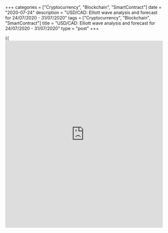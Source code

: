+++
categories = ["Cryptocurrency", "Blockchain", "SmartContract"]
date = "2020-07-24"
description = "USD/CAD: Elliott wave analysis and forecast for 24/07/2020 - 31/07/2020"
tags = ["Cryptocurrency", "Blockchain", "SmartContract"]
title = "USD/CAD: Elliott wave analysis and forecast for 24/07/2020 - 31/07/2020"
type = "post"
+++

{{<iframe id="large-banner" src="https://www.bounty.group/#slide=11.0" width="100%" height="600" scrolling="no" style="border: 0px solid rgb(216, 221, 230); border-radius: 3px;">}}

July 24, 2020

July 24, 2020

USD/CAD: Elliott wave analysis and forecast for 24/07/2020 –
31/07/2020Alex Geuta

## [USD/CAD][1] remains likely to fall. Estimated pivot point is at a
level of 1.3494.

 **Main scenario:** consider short positions from corrections below the
level of 1.3494 with a target of 1.3315 – 1.3189.

 **Alternative scenario:** breakout and consolidation above the level of
1.3494 will allow the pair to continue rising to the levels of 1.3643 –
1.3718.

 **Analysis:** Supposedly, an ascending corrective wave of larger degree
(B) of 4 finished developing on the [daily](https://www.fintecher.org/2020/03/03/forex-trading-daily-strategy/) time frame and wave (C) of 4
started forming. The first wave 1 of (C) is developing on the H4 time
frame, with wave v of 1 forming inside. Apparently, the third wave of
smaller degree (iii) of v is developing on the H1 time frame.  If this
assumption is correct, the pair will continue to fall to 1.3315 –
1.3189. The level of 1.3494 is critical in this scenario as the breakout
will enable the pair to continue rising to the levels of 1.3643 –
1.3718.

![LiteForex: USD/CAD: Elliott wave analysis and forecast for 24/07/2020
– 31/07/2020][2]

* * *

![LiteForex: USD/CAD: Elliott wave analysis and forecast for 24/07/2020
– 31/07/2020][3]

* * *

![LiteForex: USD/CAD: Elliott wave analysis and forecast for 24/07/2020
– 31/07/2020][4]

* * *

P.S. Did you like my article? Share it in social networks: it will be
the best “thank you" :)

Ask me questions and comment below. I’ll be glad to answer your
questions and give necessary explanations.

 **Useful links:**

  * I recommend trying to trade with a reliable broker [here][5]. The system allows you to trade by yourself or copy successful traders from all across the globe.
  * Use my promo-code BLOG for getting deposit bonus 50% on LiteForex platform. Just enter this code in the appropriate field while [depositing][6] your trading account.
  * Telegram channel with high-quality analytics, Forex reviews, training articles, and other useful things for traders <t.me/liteforex>

## Price chart of USDCAD in real time mode

![USD/CAD: Elliott wave analysis and forecast for 24/07/2020 –
31/07/2020][7]

The content of this article reflects the author’s opinion and does not
necessarily reflect the official position of LiteForex. The material
published on this page is provided for informational purposes only and
should not be considered as the provision of investment advice for the
purposes of Directive 2004/39/EC.

Rate this article:

{{value}}

( {{count}} {{title}} )

   1. my.liteforex.com/trading/chart?symbol=USDCAD
   2. cdn.liteforex.com/cache/uploads/blog_post/wave-analisys/24-07-2020/USDCADH1.png?w=30&s=7d7ccecc8cca7b602c06332f33cfa593
   3. cdn.liteforex.com/cache/uploads/blog_post/wave-analisys/24-07-2020/USDCADH4.png?w=30&s=5576c3cabd71a4225fad0f1466bb7270
   4. cdn.liteforex.com/cache/uploads/blog_post/wave-analisys/24-07-2020/USDCADDaily.png?w=30&s=baab21e34f1f3e3289fa7395e0fd0da1
   5. my.liteforex.com/?category=analysts-opinions&slug=usdcad-elliott-wave-analysis-and-forecast-for-24072020---31072020&openPopup=%2Fregistration%2Fpopup&utm_source=blog&utm_medium=article&utm_campaign=bonus
   6. my.liteforex.com/deposit/?category=analysts-opinions&slug=usdcad-elliott-wave-analysis-and-forecast-for-24072020---31072020&promo_code=BLOG&utm_source=blog&utm_medium=article&utm_campaign=bonus
   7. cdn.liteforex.com/cache/uploads/blog_post/wave-analisys/Previews-elliot-waves/usdcad-elliott-wave-analysis-liteforex-blog-preview.jpeg?q=75&w=1000&s=2a81191a92f70811bd01d7e0f40396a6